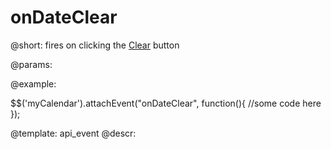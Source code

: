 onDateClear
=============

@short:
	fires on clicking the [Clear](desktop/calendar.md#todayandclearbuttons) button

@params:


@example:

$$('myCalendar').attachEvent("onDateClear", function(){
    //some code here 
});

@template:	api_event
@descr:


